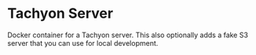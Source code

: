 # Tachyon Server

Docker container for a Tachyon server. This also optionally adds a 
fake S3 server that you can use for local development.
